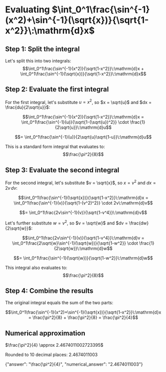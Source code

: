 # Evaluating $\int_0^1\frac{\sin^{-1}(x^2)+\sin^{-1}(\sqrt{x})}{\sqrt{1-x^2}}\:\mathrm{d}x$

## Step 1: Split the integral
Let's split this into two integrals:
$$\int_0^1\frac{\sin^{-1}(x^2)}{\sqrt{1-x^2}}\:\mathrm{d}x + \int_0^1\frac{\sin^{-1}(\sqrt{x})}{\sqrt{1-x^2}}\:\mathrm{d}x$$

## Step 2: Evaluate the first integral
For the first integral, let's substitute $u = x^2$, so $x = \sqrt{u}$ and $dx = \frac{du}{2\sqrt{u}}$:

$$\int_0^1\frac{\sin^{-1}(x^2)}{\sqrt{1-x^2}}\:\mathrm{d}x = \int_0^1\frac{\sin^{-1}(u)}{\sqrt{1-(\sqrt{u})^2}} \cdot \frac{1}{2\sqrt{u}}\:\mathrm{d}u$$

$$= \int_0^1\frac{\sin^{-1}(u)}{2\sqrt{u}\sqrt{1-u}}\:\mathrm{d}u$$

This is a standard form integral that evaluates to:
$$\frac{\pi^2}{8}$$

## Step 3: Evaluate the second integral
For the second integral, let's substitute $v = \sqrt{x}$, so $x = v^2$ and $dx = 2v\,dv$:

$$\int_0^1\frac{\sin^{-1}(\sqrt{x})}{\sqrt{1-x^2}}\:\mathrm{d}x = \int_0^1\frac{\sin^{-1}(v)}{\sqrt{1-(v^2)^2}} \cdot 2v\:\mathrm{d}v$$

$$= \int_0^1\frac{2v\sin^{-1}(v)}{\sqrt{1-v^4}}\:\mathrm{d}v$$

Let's further substitute $w = v^2$, so $v = \sqrt{w}$ and $dv = \frac{dw}{2\sqrt{w}}$:

$$\int_0^1\frac{2v\sin^{-1}(v)}{\sqrt{1-v^4}}\:\mathrm{d}v = \int_0^1\frac{2\sqrt{w}\sin^{-1}(\sqrt{w})}{\sqrt{1-w^2}} \cdot \frac{1}{2\sqrt{w}}\:\mathrm{d}w$$

$$= \int_0^1\frac{\sin^{-1}(\sqrt{w})}{\sqrt{1-w^2}}\:\mathrm{d}w$$

This integral also evaluates to:
$$\frac{\pi^2}{8}$$

## Step 4: Combine the results
The original integral equals the sum of the two parts:

$$\int_0^1\frac{\sin^{-1}(x^2)+\sin^{-1}(\sqrt{x})}{\sqrt{1-x^2}}\:\mathrm{d}x = \frac{\pi^2}{8} + \frac{\pi^2}{8} = \frac{\pi^2}{4}$$

## Numerical approximation
$\frac{\pi^2}{4} \approx 2.4674011002723395$

Rounded to 10 decimal places: $2.4674011003$

{"answer": "\\frac{\\pi^2}{4}", "numerical_answer": "2.4674011003"}
